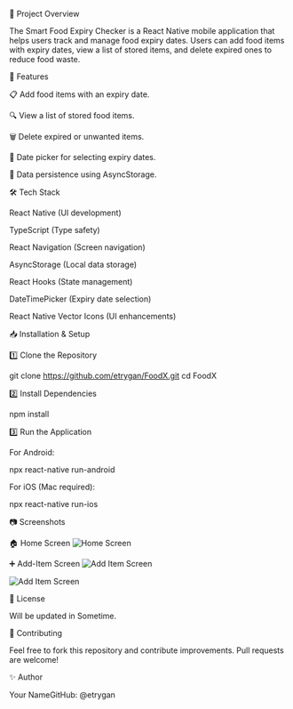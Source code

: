 📌 Project Overview

The Smart Food Expiry Checker is a React Native mobile application that helps users track and manage food expiry dates. Users can add food items with expiry dates, view a list of stored items, and delete expired ones to reduce food waste.

🚀 Features

📋 Add food items with an expiry date.

🔍 View a list of stored food items.

🗑️ Delete expired or unwanted items.

📅 Date picker for selecting expiry dates.

💾 Data persistence using AsyncStorage.

🛠 Tech Stack

React Native (UI development)

TypeScript (Type safety)

React Navigation (Screen navigation)

AsyncStorage (Local data storage)

React Hooks (State management)

DateTimePicker (Expiry date selection)

React Native Vector Icons (UI enhancements)

📥 Installation & Setup

1️⃣ Clone the Repository

git clone https://github.com/etrygan/FoodX.git
cd FoodX

2️⃣ Install Dependencies

npm install

3️⃣ Run the Application

For Android:

npx react-native run-android

For iOS (Mac required):

npx react-native run-ios

📷 Screenshots

🏠 Home Screen
![Home Screen](screenshots/homescreen.jpeg)

➕ Add-Item Screen
![Add Item Screen](screenshots/additemscreen.jpeg)

![Add Item Screen](screenshots/adddate.jpeg)

📄 License

Will be updated in Sometime.

🤝 Contributing

Feel free to fork this repository and contribute improvements. Pull requests are welcome!

✨ Author

Your NameGitHub: @etrygan
